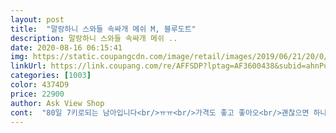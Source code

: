 ```yaml
---
layout: post 
title:  "말랑하니 스와들 속싸개 메쉬 M, 블루도트" 
description: 말랑하니 스와들 속싸개 메쉬 ..
date: 2020-08-16 06:15:41 
img: https://static.coupangcdn.com/image/retail/images/2019/06/21/20/0/27dd6ded-f3cc-4c75-a930-78bbd9cf556e.jpg 
linkUrl: https://link.coupang.com/re/AFFSDP?lptag=AF3600438&subid=ahnPublicAsk&pageKey=192260929&itemId=774190192&vendorItemId=4980633328&traceid=V0-113-ec2311e2a789bb08 
categories: [1003] 
color: 4374D9 
price: 22900 
author: Ask View Shop 
cont:  "80일 7키로되는 남아입니다<br/>ㅠㅠ<br/>가격도 좋고 좋아오<br/>괜찮으면 하나 더 살것 같아요<br/>그동안 제가 애를 학대한 느낌이 들 정도로 ^^<br/>근데 안싸매면 잠을 못자고 잠들어도 바로 깨서요.<br/>.<br/><br/>기대이상이에요!<br/>낮잠은 2시간 30분 잤구요!<br/>너무 만족해서 첨으로 길게썼어요<br/>답답해서 풀고싶어 하면서<br/>더워하고 답답해하고<br/>라지 사이즈도 쿠팡에서 팔면 좋을것같아요.<br/><br/>매쉬라서 시원하고 아기가 갑갑해하지않아서 참 좋아용!<br/>모로반사도 심하구요<br/>속싸개가 목위로 올라와 답답해 보였는데.<br/>.<br/><br/>속싸개는 힘빡주면 풀리기도 하고<br/>손위로 올리고 편하게 자는게<br/>스와들미보다 엄마도 훨 편하고 아기도 편안해하고<br/>시험삼아 하나 구매했다가 한개더 구매했어요.<br/><br/>아기가 팔을 싸는걸 싫어해서 주문해봤는데 넘 좋아해요ㅎㅎ<br/>애한테도 작고<br/>예민한 아이에요<br/>이건 일단 아이가 편해보이네요<br/>이게 여름용이라 시원도 하네요!<br/>일단 지금 밤잠 3시간동안 무리없이 계속 자고있네요.<br/>.<br/><br/>저.<br/>.<br/> 첫째때는 진짜 꽁짜로 키웠나봅니다.<br/>.<br/> 속싸개안하고도 잘자서 이런거 사본적도 없는데 둘째는 쉽게잠들지도 못하고 계속 칭얼거리고 울어대서 쪽쪽이도사보고 안아재우기도해보고 난리치는데 손목이 너덜너덜해져서.<br/>.<br/> 검색해보고 후기보고 가격도보고 로켓배송인걸로 급하게 구매햇어요.<br/>.<br/>ㅠㅠ 저녁8시에 분유먹이고 9시20까지 안자고 칭얼거리는애기 마르자마자 입혔더니 바로 조용해짐;;;;;;; 우는애기 억지로 입혀서 눕혔는데 자요.<br/>.<br/>이거 실화임?ㅠㅠ 감사합니다.<br/>.<br/>진짜 .<br/>.<br/>오늘 밤.<br/>.<br/>잠잘잘드ㅠㅠ<br/>저까지 좋네요<br/>저는 한사이즈 크게 주문했는데 줄어드는거 생각하면 한사이즈 크게 사길 잘했네요ㅎㅎ<br/>적게 일하고 부자되세요.<br/>.<br/> 리뷰써주신 님들 감사해요 진짜 둘째라 사지말자했다가 샀는데.<br/>.<br/> 나.<br/>.<br/>너무행복합니다.<br/>.<br/>ㅠㅠ<br/>좋은것 없을까 고민고민<br/>중간에 큰 소리 나면 움찔하다가도 다시 잠들었어요... <br/><br/>찍찍이 속싸개 쓰다가<br/>크게 안깨구여.<br/>.<br/> 첫날이니 적응 기간일듯여<br/>풀어주면 엄청 기지개를<br/>피길래<br/>하다가 샀는데<br/>효과 직빵이네요!<br/>힘 엄청 쎄요<br/>" 
---
```

